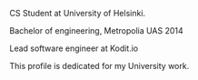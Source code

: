 CS Student at University of Helsinki.

Bachelor of engineering, Metropolia  UAS 2014

Lead software engineer at Kodit.io

This profile is dedicated for my University work. 
